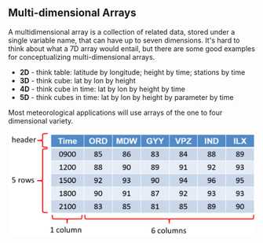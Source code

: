 ## Multi-dimensional Arrays

A multidimensional array is a collection of related data, stored under a single variable name, that can have up to seven dimensions. It's hard to think about what a 7D array would entail, but there are some good examples for conceptualizing multi-dimensional arrays.
* **2D** - think table: latitude by longitude; height by time; stations by time
* **3D** - think cube: lat by lon by height
* **4D** - think cube in time: lat by lon by height by time
* **5D** - think cubes in time: lat by lon by height by parameter by time

Most meteorological applications will use arrays of the one to four dimensional variety.

<img src="https://raw.githubusercontent.com/kgoebber/Met_Computer_Apps/master/fortran_nD_arrays/2D_array_example.png" width=750><br>

